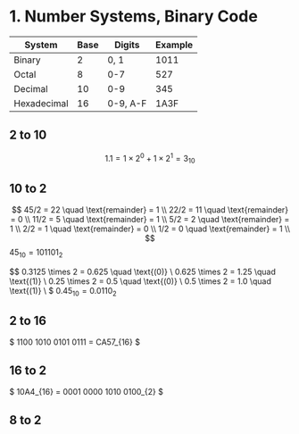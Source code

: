 # 1. Number Systems, Binary Code
|System|Base|Digits|Example|
|------|----|------|-------|
|Binary|2|0, 1|1011|
|Octal|8|0-7|527|
|Decimal|10|0-9|345|
|Hexadecimal|16|0-9, A-F|1A3F|

## 2 to 10
$$ 1.1 = 1 \times 2^0 + 1 \times 2^1 = 3_{10} $$

## 10 to 2
$$
45/2 = 22 \quad \text{remainder} = 1 \\
22/2 = 11 \quad \text{remainder} = 0 \\
11/2 = 5 \quad \text{remainder} = 1 \\
5/2 = 2 \quad \text{remainder} = 1 \\
2/2 = 1 \quad \text{remainder} = 0 \\
1/2 = 0 \quad \text{remainder} = 1 \\
$$
$45_{10} = 101101_{2}$

$$
0.3125 \times 2 = 0.625 \quad \text{(0)} \\
0.625 \times 2 = 1.25 \quad \text{(1)} \\
0.25 \times 2 = 0.5 \quad \text{(0)} \\
0.5 \times 2 = 1.0 \quad \text{(1)} \\
$
$0.45_{10} = 0.0110_{2}$

## 2 to 16
$
1100 1010 0101 0111
= CA57_{16}
$
## 16 to 2
$
10A4_{16} = 0001 0000 1010 0100_{2}
$

## 8 to 2
